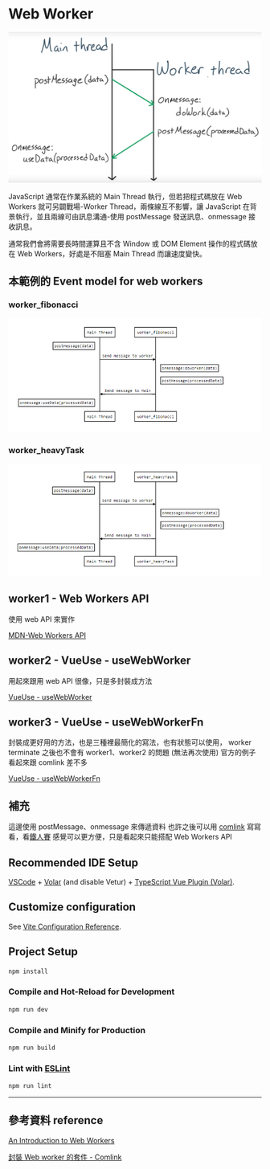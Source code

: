 # Web Worker

![alt text](image.png)

JavaScript 通常在作業系統的 Main Thread 執行，但若把程式碼放在 Web Workers 就可另闢戰場-Worker Thread，兩條線互不影響，讓 JavaScript 在背景執行，並且兩線可由訊息溝通-使用 postMessage 發送訊息、onmessage 接收訊息。

通常我們會將需要長時間運算且不含 Window 或 DOM Element 操作的程式碼放在 Web Workers，好處是不阻塞 Main Thread 而讓速度變快。

## 本範例的 Event model for web workers

### worker_fibonacci
![alt text](image-1.png)

### worker_heavyTask
![alt text](image-2.png)

## worker1 - Web Workers API

使用 web API 來實作

[MDN-Web Workers API](https://developer.mozilla.org/en-US/docs/Web/API/Web_Workers_API)

## worker2 - VueUse - useWebWorker

用起來跟用 web API 很像，只是多封裝成方法

[VueUse - useWebWorker](https://vueuse.org/core/useWebWorker/)

## worker3 - VueUse - useWebWorkerFn

封裝成更好用的方法，也是三種裡最簡化的寫法，也有狀態可以使用，
worker terminate 之後也不會有 worker1、worker2 的問題 (無法再次使用)
官方的例子看起來跟 comlink 差不多

[VueUse - useWebWorkerFn](https://vueuse.org/core/useWebWorkerFn/)

## 補充 
這邊使用 postMessage、onmessage 來傳遞資料
也許之後可以用 [comlink](https://github.com/GoogleChromeLabs/comlink) 寫寫看，看[鐵人賽](https://ithelp.ithome.com.tw/articles/10337926) 感覺可以更方便，只是看起來只能搭配 Web Workers API

## Recommended IDE Setup

[VSCode](https://code.visualstudio.com/) + [Volar](https://marketplace.visualstudio.com/items?itemName=Vue.volar) (and disable Vetur) + [TypeScript Vue Plugin (Volar)](https://marketplace.visualstudio.com/items?itemName=Vue.vscode-typescript-vue-plugin).

## Customize configuration

See [Vite Configuration Reference](https://vitejs.dev/config/).

## Project Setup

```sh
npm install
```

### Compile and Hot-Reload for Development

```sh
npm run dev
```

### Compile and Minify for Production

```sh
npm run build
```

### Lint with [ESLint](https://eslint.org/)

```sh
npm run lint
```

---
## 參考資料 reference
[An Introduction to Web Workers](https://medium.com/@siobhanpmahoney/a-brief-introduction-to-web-workers-e5d6e39d9d28)

[封裝 Web worker 的套件 - Comlink](https://ithelp.ithome.com.tw/articles/10337926)